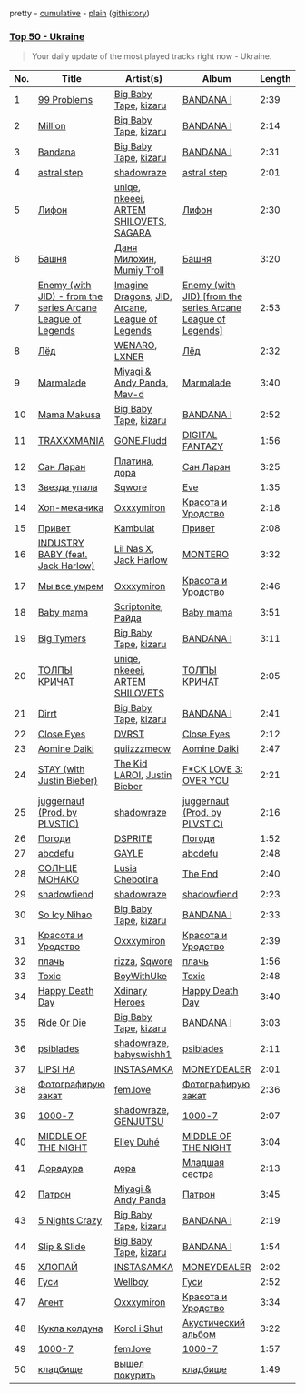 pretty - [cumulative](/playlists/cumulative/37i9dQZEVXbKkidEfWYRuD.md) - [plain](/playlists/plain/37i9dQZEVXbKkidEfWYRuD) ([githistory](https://github.githistory.xyz/mackorone/spotify-playlist-archive/blob/main/playlists/plain/37i9dQZEVXbKkidEfWYRuD))

### [Top 50 - Ukraine](https://open.spotify.com/playlist/37i9dQZEVXbKkidEfWYRuD)

> Your daily update of the most played tracks right now - Ukraine.

| No. | Title | Artist(s) | Album | Length |
|---|---|---|---|---|
| 1 | [99 Problems](https://open.spotify.com/track/0r9fpWPI6z3V3YZXIiVaNC) | [Big Baby Tape](https://open.spotify.com/artist/5NMwoStnfHT4LdETlJSwDT), [kizaru](https://open.spotify.com/artist/5NipqMGsY4AUeb7kGT8aVz) | [BANDANA I](https://open.spotify.com/album/6kzabofELlyd7dYqY78dzu) | 2:39 |
| 2 | [Million](https://open.spotify.com/track/4umjgYILQbHyV41ZmaemQm) | [Big Baby Tape](https://open.spotify.com/artist/5NMwoStnfHT4LdETlJSwDT), [kizaru](https://open.spotify.com/artist/5NipqMGsY4AUeb7kGT8aVz) | [BANDANA I](https://open.spotify.com/album/6kzabofELlyd7dYqY78dzu) | 2:14 |
| 3 | [Bandana](https://open.spotify.com/track/16AzcbKli3UQsxj491hJLQ) | [Big Baby Tape](https://open.spotify.com/artist/5NMwoStnfHT4LdETlJSwDT), [kizaru](https://open.spotify.com/artist/5NipqMGsY4AUeb7kGT8aVz) | [BANDANA I](https://open.spotify.com/album/6kzabofELlyd7dYqY78dzu) | 2:31 |
| 4 | [astral step](https://open.spotify.com/track/47iHvzU9Po0e6raFlgLBOF) | [shadowraze](https://open.spotify.com/artist/0TO6y1x0LQodwBnxGtQu9o) | [astral step](https://open.spotify.com/album/2Ctdcl5QkFWiHH1XdnQiA5) | 2:01 |
| 5 | [Лифон](https://open.spotify.com/track/1vLBDj2hhzAVskV5OUQ5d2) | [uniqe](https://open.spotify.com/artist/0NhjeTa9uSqiD1wEG3gfII), [nkeeei](https://open.spotify.com/artist/0kD3TUffiD0sPxGwygzjg7), [ARTEM SHILOVETS](https://open.spotify.com/artist/3r1Md7Hk5iqtpyEoGo8032), [SAGARA](https://open.spotify.com/artist/0XBTE6PRvo41LSvLffWItA) | [Лифон](https://open.spotify.com/album/1hplJZonvRSXIJxlN4jc7P) | 2:30 |
| 6 | [Башня](https://open.spotify.com/track/7gPyGGhy2cVVVOq5V5jUt4) | [Даня Милохин](https://open.spotify.com/artist/5E8WmPx3HcFqAA2PLVFk3R), [Mumiy Troll](https://open.spotify.com/artist/6rY1h3kpqbTquyR3qYWo08) | [Башня](https://open.spotify.com/album/1tGmsxVyVK1yLmWTHqTyO7) | 3:20 |
| 7 | [Enemy (with JID) - from the series Arcane League of Legends](https://open.spotify.com/track/1r9xUipOqoNwggBpENDsvJ) | [Imagine Dragons](https://open.spotify.com/artist/53XhwfbYqKCa1cC15pYq2q), [JID](https://open.spotify.com/artist/6U3ybJ9UHNKEdsH7ktGBZ7), [Arcane](https://open.spotify.com/artist/57nPqD7z62gDdq37US9XJR), [League of Legends](https://open.spotify.com/artist/47mIJdHORyRerp4os813jD) | [Enemy (with JID) [from the series Arcane League of Legends]](https://open.spotify.com/album/1bTgKomQYSkKYPD9UI9W4b) | 2:53 |
| 8 | [Лёд](https://open.spotify.com/track/7D8k995g6jdie4NF1E7Tpu) | [WENARO](https://open.spotify.com/artist/4MbzUyEgKb5gSYXojwG7u5), [LXNER](https://open.spotify.com/artist/0u32PEQJMO9ufiSInHtKXt) | [Лёд](https://open.spotify.com/album/3MHgUaAo7Gjdzhn3Obmbit) | 2:32 |
| 9 | [Marmalade](https://open.spotify.com/track/7rvEwAILTqxBpdIyUifkE8) | [Miyagi & Andy Panda](https://open.spotify.com/artist/0hmUwzWBrPHpGWGrYH05c3), [Mav-d](https://open.spotify.com/artist/1Kxxz7r0ZIqz9XDQiaeaGa) | [Marmalade](https://open.spotify.com/album/19xHdM1hOWc0bkGG4eIxHE) | 3:40 |
| 10 | [Mama Makusa](https://open.spotify.com/track/6h2f5GrfpXo6eZCxUdzvF2) | [Big Baby Tape](https://open.spotify.com/artist/5NMwoStnfHT4LdETlJSwDT), [kizaru](https://open.spotify.com/artist/5NipqMGsY4AUeb7kGT8aVz) | [BANDANA I](https://open.spotify.com/album/6kzabofELlyd7dYqY78dzu) | 2:52 |
| 11 | [TRAXXXMANIA](https://open.spotify.com/track/2rowi7dF3AqhugMtAnvQmP) | [GONE.Fludd](https://open.spotify.com/artist/0ohUvVskERzK18bvWXFEqi) | [DIGITAL FANTAZY](https://open.spotify.com/album/5QtUYUoSG9HPhYnAro9GYj) | 1:56 |
| 12 | [Сан Ларан](https://open.spotify.com/track/07OqyOeHz7LOGVuXUx4pr3) | [Платина](https://open.spotify.com/artist/4TzGOY9RpErzedN02w8Boh), [дора](https://open.spotify.com/artist/2eiThpX5zH6LFmqP2HY1hL) | [Сан Ларан](https://open.spotify.com/album/1y2MhUt42DWBSvILa23KV6) | 3:25 |
| 13 | [Звезда упала](https://open.spotify.com/track/2398GSLbctyjLClJrqskt2) | [Sqwore](https://open.spotify.com/artist/2IGZnq5Ot1NquCpks3zO4o) | [Eve](https://open.spotify.com/album/3rGjw1sNt6am8kCvrRxNu1) | 1:35 |
| 14 | [Хоп-механика](https://open.spotify.com/track/3KGyzyAIUPP6wLXc7NhtrH) | [Oxxxymiron](https://open.spotify.com/artist/1gCOYbJNUa1LBVO5rlx0jB) | [Красота и Уродство](https://open.spotify.com/album/37GqOfeuzBtpj32ZG28SqH) | 2:18 |
| 15 | [Привет](https://open.spotify.com/track/2INWHGzw5qTbdeLDARChfe) | [Kambulat](https://open.spotify.com/artist/4ENNw1y7XuWPt7tvzoQ8Pz) | [Привет](https://open.spotify.com/album/4vcaafBWTLAcw0ZkSdzKT6) | 2:08 |
| 16 | [INDUSTRY BABY (feat. Jack Harlow)](https://open.spotify.com/track/5Z9KJZvQzH6PFmb8SNkxuk) | [Lil Nas X](https://open.spotify.com/artist/7jVv8c5Fj3E9VhNjxT4snq), [Jack Harlow](https://open.spotify.com/artist/2LIk90788K0zvyj2JJVwkJ) | [MONTERO](https://open.spotify.com/album/6pOiDiuDQqrmo5DbG0ZubR) | 3:32 |
| 17 | [Мы все умрем](https://open.spotify.com/track/0zBQznV5QeLsqPz5sgU2hq) | [Oxxxymiron](https://open.spotify.com/artist/1gCOYbJNUa1LBVO5rlx0jB) | [Красота и Уродство](https://open.spotify.com/album/37GqOfeuzBtpj32ZG28SqH) | 2:46 |
| 18 | [Baby mama](https://open.spotify.com/track/5X33A2X2OuQXUOKhawWCMm) | [Scriptonite](https://open.spotify.com/artist/3vvLuXEEf7sl3izJcw0GIn), [Райда](https://open.spotify.com/artist/06j0PdOWS31kMCmfxsCwg9) | [Baby mama](https://open.spotify.com/album/7o0T8sLI46zoWURcX0NFdT) | 3:51 |
| 19 | [Big Tymers](https://open.spotify.com/track/66jiJ5DX54pWNBL2Vt2859) | [Big Baby Tape](https://open.spotify.com/artist/5NMwoStnfHT4LdETlJSwDT), [kizaru](https://open.spotify.com/artist/5NipqMGsY4AUeb7kGT8aVz) | [BANDANA I](https://open.spotify.com/album/6kzabofELlyd7dYqY78dzu) | 3:11 |
| 20 | [ТОЛПЫ КРИЧАТ](https://open.spotify.com/track/3mcw4dkjfzj5B4Ago9NSmN) | [uniqe](https://open.spotify.com/artist/0NhjeTa9uSqiD1wEG3gfII), [nkeeei](https://open.spotify.com/artist/0kD3TUffiD0sPxGwygzjg7), [ARTEM SHILOVETS](https://open.spotify.com/artist/3r1Md7Hk5iqtpyEoGo8032) | [ТОЛПЫ КРИЧАТ](https://open.spotify.com/album/3RcaQ8cYOVRS1PkjUZYtSI) | 2:05 |
| 21 | [Dirrt](https://open.spotify.com/track/0h3jDrGXvkETn0xJRcZOJ9) | [Big Baby Tape](https://open.spotify.com/artist/5NMwoStnfHT4LdETlJSwDT), [kizaru](https://open.spotify.com/artist/5NipqMGsY4AUeb7kGT8aVz) | [BANDANA I](https://open.spotify.com/album/6kzabofELlyd7dYqY78dzu) | 2:41 |
| 22 | [Close Eyes](https://open.spotify.com/track/3CLSHJv5aUROAN2vfOyCOh) | [DVRST](https://open.spotify.com/artist/0XFgyr4jwM0MGeZZW0VzA5) | [Close Eyes](https://open.spotify.com/album/3G0b8ob9anYQl8a1t3GpOF) | 2:12 |
| 23 | [Aomine Daiki](https://open.spotify.com/track/5X1FYw7MXEgnPmQAYwAa0q) | [quiizzzmeow](https://open.spotify.com/artist/2znSAMoC2z72k1BNWVMzKW) | [Aomine Daiki](https://open.spotify.com/album/47JA7w64AWwtd38x8hvCJz) | 2:47 |
| 24 | [STAY (with Justin Bieber)](https://open.spotify.com/track/5PjdY0CKGZdEuoNab3yDmX) | [The Kid LAROI](https://open.spotify.com/artist/2tIP7SsRs7vjIcLrU85W8J), [Justin Bieber](https://open.spotify.com/artist/1uNFoZAHBGtllmzznpCI3s) | [F*CK LOVE 3: OVER YOU](https://open.spotify.com/album/4bZJWQhHKJckFLJuYdvyX2) | 2:21 |
| 25 | [juggernaut (Prod. by PLVSTIC)](https://open.spotify.com/track/57V0VhEg1CAkPXeaCLikNW) | [shadowraze](https://open.spotify.com/artist/0TO6y1x0LQodwBnxGtQu9o) | [juggernaut (Prod. by PLVSTIC)](https://open.spotify.com/album/0VvyEZ46jEtwX9VWhkQZJC) | 2:16 |
| 26 | [Погоди](https://open.spotify.com/track/5sJt5rmSaKTQyAymKx6e1W) | [DSPRITE](https://open.spotify.com/artist/69PhufCTrndjECAUsBPFtw) | [Погоди](https://open.spotify.com/album/4yNMRTBvOZvRDLGSNLMOtQ) | 1:52 |
| 27 | [abcdefu](https://open.spotify.com/track/4fouWK6XVHhzl78KzQ1UjL) | [GAYLE](https://open.spotify.com/artist/2VSHKHBTiXWplO8lxcnUC9) | [abcdefu](https://open.spotify.com/album/6tUQPKlpR4x1gjrXTtOImI) | 2:48 |
| 28 | [СОЛНЦЕ МОНАКО](https://open.spotify.com/track/5YDBHDEIgWkfairCJgGApW) | [Lusia Chebotina](https://open.spotify.com/artist/6HaPN2wOlwvk2sJvJrF0a5) | [The End](https://open.spotify.com/album/2kpQdTViWoif00s7H353ri) | 2:40 |
| 29 | [shadowfiend](https://open.spotify.com/track/0xEET0hVtwAEI5iVMWmD5C) | [shadowraze](https://open.spotify.com/artist/0TO6y1x0LQodwBnxGtQu9o) | [shadowfiend](https://open.spotify.com/album/7q6ObnVvpAv2oSe7905OGJ) | 2:23 |
| 30 | [So Icy Nihao](https://open.spotify.com/track/5Wr1F6BoB9BQ4wtlefGpK3) | [Big Baby Tape](https://open.spotify.com/artist/5NMwoStnfHT4LdETlJSwDT), [kizaru](https://open.spotify.com/artist/5NipqMGsY4AUeb7kGT8aVz) | [BANDANA I](https://open.spotify.com/album/6kzabofELlyd7dYqY78dzu) | 2:33 |
| 31 | [Красота и Уродство](https://open.spotify.com/track/4XeBNnnoABfqa6x8dK27b8) | [Oxxxymiron](https://open.spotify.com/artist/1gCOYbJNUa1LBVO5rlx0jB) | [Красота и Уродство](https://open.spotify.com/album/37GqOfeuzBtpj32ZG28SqH) | 2:39 |
| 32 | [плачь](https://open.spotify.com/track/3yCKABoZU3FVFuyVBc5VlM) | [rizza](https://open.spotify.com/artist/3zgn9mSaWsqdpcKo94Z5oi), [Sqwore](https://open.spotify.com/artist/2IGZnq5Ot1NquCpks3zO4o) | [плачь](https://open.spotify.com/album/5mmGfb74RHeHg2042MXq5A) | 1:56 |
| 33 | [Toxic](https://open.spotify.com/track/2gQPv5jvVPqU2a9HhMNO1v) | [BoyWithUke](https://open.spotify.com/artist/1Cd373x8qzC7SNUg5IToqp) | [Toxic](https://open.spotify.com/album/4cmu24lnj0NI8lHG6vra6h) | 2:48 |
| 34 | [Happy Death Day](https://open.spotify.com/track/3a4VCqofc7Wf7cqfZYu2Ad) | [Xdinary Heroes](https://open.spotify.com/artist/1khChLj7REGqjM043PlYyn) | [Happy Death Day](https://open.spotify.com/album/3kA1SlUEM2Qt52prtDTuWr) | 3:40 |
| 35 | [Ride Or Die](https://open.spotify.com/track/5shMiLCYjeNGe1WKikPg6T) | [Big Baby Tape](https://open.spotify.com/artist/5NMwoStnfHT4LdETlJSwDT), [kizaru](https://open.spotify.com/artist/5NipqMGsY4AUeb7kGT8aVz) | [BANDANA I](https://open.spotify.com/album/6kzabofELlyd7dYqY78dzu) | 3:03 |
| 36 | [psiblades](https://open.spotify.com/track/3auzaPW4fXa8oI4KbTalAU) | [shadowraze](https://open.spotify.com/artist/0TO6y1x0LQodwBnxGtQu9o), [babyswishh1](https://open.spotify.com/artist/7tKvlpqru29X8gAwQ4aP0F) | [psiblades](https://open.spotify.com/album/2NUSLnsIWcBYyDy7POwCYR) | 2:11 |
| 37 | [LIPSI HA](https://open.spotify.com/track/54ZhPL5soHKDxg9a5wizPv) | [INSTASAMKA](https://open.spotify.com/artist/2SeRP5iAIhVec4azKHJzjX) | [MONEYDEALER](https://open.spotify.com/album/4n9BQVu07XjxoncNbAusUR) | 2:01 |
| 38 | [Фотографирую закат](https://open.spotify.com/track/1ghdJUMhmLEpUitNwyNMWH) | [fem.love](https://open.spotify.com/artist/6PzEFDyksWekGikJc8M6Cr) | [Фотографирую закат](https://open.spotify.com/album/5OzKIR3zeecYNu7smV3cjg) | 2:36 |
| 39 | [1000-7](https://open.spotify.com/track/2IMrzJTRHGndoUbM39QIJ7) | [shadowraze](https://open.spotify.com/artist/0TO6y1x0LQodwBnxGtQu9o), [GENJUTSU](https://open.spotify.com/artist/3AqIMsKWh90Y41un7hL29x) | [1000-7](https://open.spotify.com/album/4mDMpytDYT55xNnV8LFTBE) | 2:07 |
| 40 | [MIDDLE OF THE NIGHT](https://open.spotify.com/track/58HvfVOeJY7lUuCqF0m3ly) | [Elley Duhé](https://open.spotify.com/artist/67MNhiAICFY6Pwc2YxCO0K) | [MIDDLE OF THE NIGHT](https://open.spotify.com/album/4hYYpUC8Ewb74tP23Y1lmM) | 3:04 |
| 41 | [Дорадура](https://open.spotify.com/track/4mTPviBGRgjPxeaQFnBDW3) | [дора](https://open.spotify.com/artist/2eiThpX5zH6LFmqP2HY1hL) | [Младшая сестра](https://open.spotify.com/album/6VGOayoZVPmoySlmKiybdP) | 2:13 |
| 42 | [Патрон](https://open.spotify.com/track/3uCth4TIWyeQDnj3YbAVQB) | [Miyagi & Andy Panda](https://open.spotify.com/artist/0hmUwzWBrPHpGWGrYH05c3) | [Патрон](https://open.spotify.com/album/0OsTkx8LstoMvRkHGaarkj) | 3:45 |
| 43 | [5 Nights Crazy](https://open.spotify.com/track/7vbXtUsr3lSZtBzwL6lpVg) | [Big Baby Tape](https://open.spotify.com/artist/5NMwoStnfHT4LdETlJSwDT), [kizaru](https://open.spotify.com/artist/5NipqMGsY4AUeb7kGT8aVz) | [BANDANA I](https://open.spotify.com/album/6kzabofELlyd7dYqY78dzu) | 2:19 |
| 44 | [Slip & Slide](https://open.spotify.com/track/4vvkdSOfuve7DBxsrVzVDP) | [Big Baby Tape](https://open.spotify.com/artist/5NMwoStnfHT4LdETlJSwDT), [kizaru](https://open.spotify.com/artist/5NipqMGsY4AUeb7kGT8aVz) | [BANDANA I](https://open.spotify.com/album/6kzabofELlyd7dYqY78dzu) | 1:54 |
| 45 | [ХЛОПАЙ](https://open.spotify.com/track/0UDtb0fUqBkpXLF52Ry2lg) | [INSTASAMKA](https://open.spotify.com/artist/2SeRP5iAIhVec4azKHJzjX) | [MONEYDEALER](https://open.spotify.com/album/4n9BQVu07XjxoncNbAusUR) | 2:02 |
| 46 | [Гуси](https://open.spotify.com/track/0NPRigM2lZGGFW3OD48g43) | [Wellboy](https://open.spotify.com/artist/6l5IEx62Nsc2k1QyfaWvEz) | [Гуси](https://open.spotify.com/album/4NEDz20X0kRJ7OuDnufT4p) | 2:52 |
| 47 | [Агент](https://open.spotify.com/track/41FPhr343g9HharSTofnzp) | [Oxxxymiron](https://open.spotify.com/artist/1gCOYbJNUa1LBVO5rlx0jB) | [Красота и Уродство](https://open.spotify.com/album/37GqOfeuzBtpj32ZG28SqH) | 3:34 |
| 48 | [Кукла колдуна](https://open.spotify.com/track/2DYzsMQpO7xOw7b3JwyIWP) | [Korol i Shut](https://open.spotify.com/artist/0qc4X567Fs1DUbQ7bS2XSJ) | [Акустический альбом](https://open.spotify.com/album/56dGVHgkRzOfEmWDA1W0ov) | 3:22 |
| 49 | [1000-7](https://open.spotify.com/track/2L2iWhBsyosVcxx36iurfa) | [fem.love](https://open.spotify.com/artist/6PzEFDyksWekGikJc8M6Cr) | [1000-7](https://open.spotify.com/album/6rvwpnXPVYdeHuUJ995Tqe) | 1:57 |
| 50 | [кладбище](https://open.spotify.com/track/1xASDcZcb869OkSu86Wbw8) | [вышел покурить](https://open.spotify.com/artist/1YMUxFiaKsU85N9YolW0W9) | [кладбище](https://open.spotify.com/album/4XqaS0ByH0TBCu22mR4KTw) | 1:49 |
